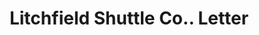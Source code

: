 ---
doi: 10.7916/D8P570GW
date_other: '1896'
date_other_textual: '1896'
form: correspondence
genre:
- Letters (correspondence)
name:
- Litchfield Shuttle Co.
object_in_context_url: https://biggert.cul.columbia.edu/items/view/ave_biggert_00504
subject_hierarchical_geographic:
- Southbridge, Massachusetts, United States
subject_name:
- Litchfield Shuttle Co.
title: Litchfield Shuttle Co.. Letter
sort_title: Litchfield Shuttle Co.. Letter
call_number: ave_biggert_00504
coordinates:
- 42.075,-72.03388888888888
pid: ave_biggert_00504
identifiers: ave_biggert_00504
canvas_id: ldpd:395777
permalink: "/items/ave_biggert_00504/"
layout: iiif-image-page
---